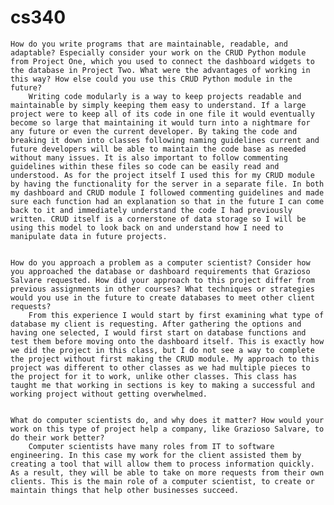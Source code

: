 # cs340


    How do you write programs that are maintainable, readable, and adaptable? Especially consider your work on the CRUD Python module from Project One, which you used to connect the dashboard widgets to the database in Project Two. What were the advantages of working in this way? How else could you use this CRUD Python module in the future?
		Writing code modularly is a way to keep projects readable and maintainable by simply keeping them easy to understand. If a large project were to keep all of its code in one file it would eventually become so large that maintaining it would turn into a nightmare for any future or even the current developer. By taking the code and breaking it down into classes following naming guidelines current and future developers will be able to maintain the code base as needed without many issues. It is also important to follow commenting guidelines within these files so code can be easily read and understood. As for the project itself I used this for my CRUD module by having the functionality for the server in a separate file. In both my dashboard and CRUD module I followed commenting guidelines and made sure each function had an explanation so that in the future I can come back to it and immediately understand the code I had previously written. CRUD itself is a cornerstone of data storage so I will be using this model to look back on and understand how I need to manipulate data in future projects. 
		
		
    How do you approach a problem as a computer scientist? Consider how you approached the database or dashboard requirements that Grazioso Salvare requested. How did your approach to this project differ from previous assignments in other courses? What techniques or strategies would you use in the future to create databases to meet other client requests?
		From this experience I would start by first examining what type of database my client is requesting. After gathering the options and having one selected, I would first start on database functions and test them before moving onto the dashboard itself. This is exactly how we did the project in this class, but I do not see a way to complete the project without first making the CRUD module. My approach to this project was different to other classes as we had multiple pieces to the project for it to work, unlike other classes. This class has taught me that working in sections is key to making a successful and working project without getting overwhelmed. 
		
		
    What do computer scientists do, and why does it matter? How would your work on this type of project help a company, like Grazioso Salvare, to do their work better?
		Computer scientists have many roles from IT to software engineering. In this case my work for the client assisted them by creating a tool that will allow them to process information quickly. As a result, they will be able to take on more requests from their own clients. This is the main role of a computer scientist, to create or maintain things that help other businesses succeed. 
